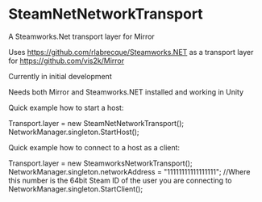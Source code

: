 # SteamNetNetworkTransport
A Steamworks.Net transport layer for Mirror

Uses https://github.com/rlabrecque/Steamworks.NET as a transport layer for https://github.com/vis2k/Mirror

Currently in initial development


Needs both Mirror and Steamworks.NET installed and working in Unity


Quick example how to start a host:

Transport.layer = new SteamNetNetworkTransport();
NetworkManager.singleton.StartHost();


Quick example how to connect to a host as a client:

Transport.layer = new SteamworksNetworkTransport();
NetworkManager.singleton.networkAddress = "11111111111111111"; //Where this number is the 64bit Steam ID of the user you are connecting to
NetworkManager.singleton.StartClient();
